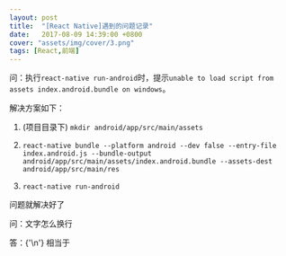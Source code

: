 ```yaml
---
layout: post
title:  "[React Native]遇到的问题记录"
date:   2017-08-09 14:39:00 +0800
cover: "assets/img/cover/3.png"
tags: [React,前端]
---
```


问：执行`react-native run-android`时，提示`unable to load script from assets index.android.bundle on windows`。

解决方案如下：

1. (项目目录下) `mkdir android/app/src/main/assets`

2. `react-native bundle --platform android --dev false --entry-file index.android.js --bundle-output android/app/src/main/assets/index.android.bundle --assets-dest android/app/src/main/res`

3. `react-native run-android`

问题就解决好了

问：<Text>文字怎么换行

答：{'\n'} 相当于<br />